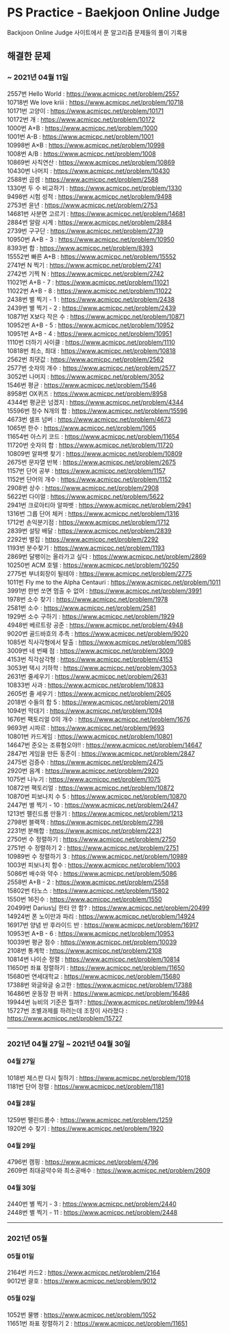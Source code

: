 PS Practice - Baekjoon Online Judge
===================================

Backjoon Online Judge 사이트에서 푼 알고리즘 문제들의 풀이 기록용   

## 해결한 문제

### ~ 2021년 04월 11일
2557번 Hello World : https://www.acmicpc.net/problem/2557   
10718번 We love kriii : https://www.acmicpc.net/problem/10718   
10171번 고양이 : https://www.acmicpc.net/problem/10171   
10172번 개 : https://www.acmicpc.net/problem/10172   
1000번 A+B : https://www.acmicpc.net/problem/1000   
1001번 A-B : https://www.acmicpc.net/problem/1001   
10998번 A×B : https://www.acmicpc.net/problem/10998   
1008번 A/B : https://www.acmicpc.net/problem/1008   
10869번 사칙연산 : https://www.acmicpc.net/problem/10869   
10430번 나머지 : https://www.acmicpc.net/problem/10430   
2588번 곱셈 : https://www.acmicpc.net/problem/2588   
1330번 두 수 비교하기 : https://www.acmicpc.net/problem/1330   
9498번 시험 성적 : https://www.acmicpc.net/problem/9498   
2753번 윤년 : https://www.acmicpc.net/problem/2753   
14681번 사분면 고르기 : https://www.acmicpc.net/problem/14681   
2884번 알람 시계 : https://www.acmicpc.net/problem/2884   
2739번 구구단 : https://www.acmicpc.net/problem/2739   
10950번 A+B - 3 : https://www.acmicpc.net/problem/10950   
8393번 합 : https://www.acmicpc.net/problem/8393   
15552번 빠른 A+B : https://www.acmicpc.net/problem/15552   
2741번 N 찍기 : https://www.acmicpc.net/problem/2741   
2742번 기찍 N : https://www.acmicpc.net/problem/2742   
11021번 A+B - 7 : https://www.acmicpc.net/problem/11021   
11022번 A+B - 8 : https://www.acmicpc.net/problem/11022   
2438번 별 찍기 - 1 : https://www.acmicpc.net/problem/2438   
2439번 별 찍기 - 2 : https://www.acmicpc.net/problem/2439   
10871번 X보다 작은 수 : https://www.acmicpc.net/problem/10871   
10952번 A+B - 5 : https://www.acmicpc.net/problem/10952   
10951번 A+B - 4 : https://www.acmicpc.net/problem/10951   
1110번 더하기 사이클 : https://www.acmicpc.net/problem/1110   
10818번 최소, 최대 : https://www.acmicpc.net/problem/10818   
2562번 최댓값 : https://www.acmicpc.net/problem/2562   
2577번 숫자의 개수 : https://www.acmicpc.net/problem/2577   
3052번 나머지 : https://www.acmicpc.net/problem/3052   
1546번 평균 : https://www.acmicpc.net/problem/1546   
8958번 OX퀴즈 : https://www.acmicpc.net/problem/8958   
4344번 평균은 넘겠지 : https://www.acmicpc.net/problem/4344   
15596번 정수 N개의 합 : https://www.acmicpc.net/problem/15596   
4673번 셀프 넘버 : https://www.acmicpc.net/problem/4673   
1065번 한수 : https://www.acmicpc.net/problem/1065   
11654번 아스키 코드 : https://www.acmicpc.net/problem/11654   
11720번 숫자의 합 : https://www.acmicpc.net/problem/11720   
10809번 알파벳 찾기 : https://www.acmicpc.net/problem/10809   
2675번 문자열 반복 : https://www.acmicpc.net/problem/2675   
1157번 단어 공부 : https://www.acmicpc.net/problem/1157   
1152번 단어의 개수 : https://www.acmicpc.net/problem/1152   
2908번 상수 : https://www.acmicpc.net/problem/2908   
5622번 다이얼 : https://www.acmicpc.net/problem/5622   
2941번 크로아티아 알파벳 : https://www.acmicpc.net/problem/2941   
1316번 그룹 단어 체커 : https://www.acmicpc.net/problem/1316   
1712번 손익분기점 : https://www.acmicpc.net/problem/1712   
2839번 설탕 배달 : https://www.acmicpc.net/problem/2839   
2292번 벌집 : https://www.acmicpc.net/problem/2292   
1193번 분수찾기 : https://www.acmicpc.net/problem/1193   
2869번 달팽이는 올라가고 싶다 : https://www.acmicpc.net/problem/2869   
10250번 ACM 호텔 : https://www.acmicpc.net/problem/10250   
2775번 부녀회장이 될테야 : https://www.acmicpc.net/problem/2775   
1011번 Fly me to the Alpha Centauri : https://www.acmicpc.net/problem/1011   
3991번 한번 쏘면 멈출 수 없어 : https://www.acmicpc.net/problem/3991   
1978번 소수 찾기 : https://www.acmicpc.net/problem/1978   
2581번 소수 : https://www.acmicpc.net/problem/2581   
1929번 소수 구하기 : https://www.acmicpc.net/problem/1929   
4948번 베르트랑 공준 : https://www.acmicpc.net/problem/4948   
9020번 골드바흐의 추측 : https://www.acmicpc.net/problem/9020   
1085번 직사각형에서 탈출 : https://www.acmicpc.net/problem/1085   
3009번 네 번째 점 : https://www.acmicpc.net/problem/3009   
4153번 직각삼각형 : https://www.acmicpc.net/problem/4153   
3053번 택시 기하학 : https://www.acmicpc.net/problem/3053   
2631번 줄세우기 : https://www.acmicpc.net/problem/2631   
10833번 사과 : https://www.acmicpc.net/problem/10833   
2605번 줄 세우기 : https://www.acmicpc.net/problem/2605   
2018번 수들의 합 5 : https://www.acmicpc.net/problem/2018   
1094번 막대기 : https://www.acmicpc.net/problem/1094   
1676번 팩토리얼 0의 개수 : https://www.acmicpc.net/problem/1676   
9693번 시파르 : https://www.acmicpc.net/problem/9693   
10801번 카드게임 : https://www.acmicpc.net/problem/10801   
14647번 준오는 조류혐오야!! : https://www.acmicpc.net/problem/14647   
2847번 게임을 만든 동준이 : https://www.acmicpc.net/problem/2847   
2475번 검증수 : https://www.acmicpc.net/problem/2475   
2920번 음계 : https://www.acmicpc.net/problem/2920   
1075번 나누기 : https://www.acmicpc.net/problem/1075   
10872번 팩토리얼 : https://www.acmicpc.net/problem/10872   
10870번 피보나치 수 5 : https://www.acmicpc.net/problem/10870   
2447번 별 찍기 - 10 : https://www.acmicpc.net/problem/2447   
1213번 팰린드롬 만들기 : https://www.acmicpc.net/problem/1213   
2798번 블랙잭 : https://www.acmicpc.net/problem/2798   
2231번 분해합 : https://www.acmicpc.net/problem/2231   
2750번 수 정렬하기 : https://www.acmicpc.net/problem/2750   
2751번 수 정렬하기 2 : https://www.acmicpc.net/problem/2751   
10989번 수 정렬하기 3 : https://www.acmicpc.net/problem/10989   
1003번 피보나치 함수 : https://www.acmicpc.net/problem/1003   
5086번 배수와 약수 : https://www.acmicpc.net/problem/5086   
2558번 A+B - 2 : https://www.acmicpc.net/problem/2558   
15802번 타노스 : https://www.acmicpc.net/problem/15802   
1550번 16진수 : https://www.acmicpc.net/problem/1550   
20499번 Darius님 한타 안 함? : https://www.acmicpc.net/problem/20499   
14924번 폰 노이만과 파리 : https://www.acmicpc.net/problem/14924   
16917번 양념 반 후라이드 반 : https://www.acmicpc.net/problem/16917   
10953번 A+B - 6 : https://www.acmicpc.net/problem/10953   
10039번 평균 점수 : https://www.acmicpc.net/problem/10039   
2108번 통계학 : https://www.acmicpc.net/problem/2108   
10814번 나이순 정렬 : https://www.acmicpc.net/problem/10814   
11650번 좌표 정렬하기 : https://www.acmicpc.net/problem/11650   
15680번 연세대학교 : https://www.acmicpc.net/problem/15680   
17388번 와글와글 숭고한 : https://www.acmicpc.net/problem/17388   
16486번 운동장 한 바퀴 : https://www.acmicpc.net/problem/16486   
19944번 뉴비의 기준은 뭘까? : https://www.acmicpc.net/problem/19944   
15727번 조별과제를 하려는데 조장이 사라졌다 : https://www.acmicpc.net/problem/15727   

***
### 2021년 04월 27일 ~ 2021년 04월 30일
#### 04월 27일
1018번 체스판 다시 칠하기 : https://www.acmicpc.net/problem/1018   
1181번 단어 정렬 : https://www.acmicpc.net/problem/1181   

#### 04월 28일
1259번 팰린드롬수 : https://www.acmicpc.net/problem/1259   
1920번 수 찾기 : https://www.acmicpc.net/problem/1920   

#### 04월 29일
4796번 캠핑 : https://www.acmicpc.net/problem/4796   
2609번 최대공약수와 최소공배수 : https://www.acmicpc.net/problem/2609   

#### 04월 30일
2440번 별 찍기 - 3 : https://www.acmicpc.net/problem/2440   
2448번 별 찍기 - 11 : https://www.acmicpc.net/problem/2448   

***
### 2021년 05월
#### 05월 01일
2164번 카드2 : https://www.acmicpc.net/problem/2164   
9012번 괄호 : https://www.acmicpc.net/problem/9012   

#### 05월 02일
1052번 물병 : https://www.acmicpc.net/problem/1052   
11651번 좌표 정렬하기 2 : https://www.acmicpc.net/problem/11651   

